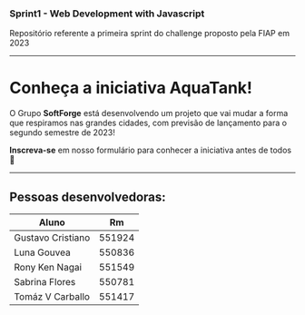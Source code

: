 ### Sprint1 - Web Development with Javascript
Repositório referente a primeira sprint do challenge proposto pela FIAP em 2023

---

# Conheça a iniciativa AquaTank!

O Grupo **SoftForge** está desenvolvendo um projeto que vai mudar a forma que respiramos nas grandes cidades, com previsão de lançamento para o segundo semestre de 2023!

**Inscreva-se** em nosso formulário para conhecer a iniciativa antes de todos 🚀

---

## Pessoas desenvolvedoras:

| Aluno  | Rm |
| ----------------- | ------------- |
| Gustavo Cristiano | 551924  |
| Luna Gouvea  | 550836  |
| Rony Ken Nagai  | 551549  |
| Sabrina Flores  | 550781  |
| Tomáz V Carballo | 551417  |



